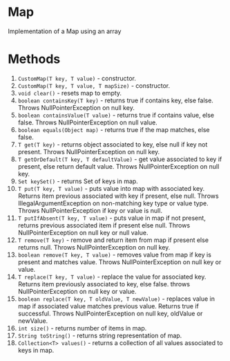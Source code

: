 # Map
Implementation of a Map using an array

# Methods
1. `CustomMap(T key, T value)` - constructor.
2. `CustomMap(T key, T value, T mapSize)` - constructor.
3. `void clear()` - resets map to empty.
4. `boolean containsKey(T key)` - returns true if contains key, else false. Throws NullPointerException on null key.
5. `boolean containsValue(T value)` - returns true if contains value, else false. Throws NullPointerException on null value.
6. `boolean equals(Object map)` - returns true if the map matches, else false.
7. `T get(T key)` - returns object associated to key, else null if key not present. Throws NullPointerException on null key. 
8. `T getOrDefault(T key, T defaultValue)` - get value associated to key if present, else return default value. Throws NullPointerException on null key.
9. `Set keySet()` - returns Set of keys in map.
10. `T put(T key, T value)` - puts value into map with associated key. Returns item previous associated with key if present, else null. Throws IllegalArgumentException on non-matching key type or value type. Throws NullPointerException if key or value is null.
11. `T putIfAbsent(T key, T value)` - puts value in map if not present, returns previous associated item if present else null. Throws NullPointerException on null key or null value.
12. `T remove(T key)` - remove and return item from map if present else returns null. Throws NullPointerException on null key.
13. `boolean remove(T key, T value)` - removes value from map if key is present and matches value. Throws NullPointerException on null key or value.
14. `T replace(T key, T value)` - replace the value for associated key. Returns item previously associated to key, else false. throws NullPointerException on null key or value.
15. `boolean replace(T key, T oldValue, T newValue)` - replaces value in map if associated value matches previous value. Returns true if successful. Throws NullPointerException on null key, oldValue or newValue.
16. `int size()` - returns number of items in map.
17. `String toString()` - returns string representation of map.
18. `Collection<T> values()` - returns a collection of all values associated to keys in map.